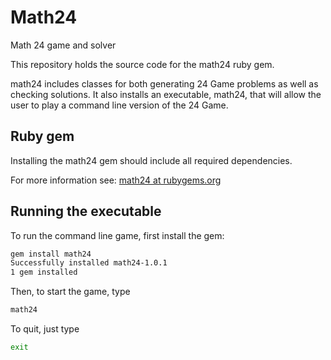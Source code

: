 Math24
======

Math 24 game and solver

This repository holds the source code for the math24 ruby gem.

math24 includes classes for both generating 24 Game problems as well as checking solutions. It also installs an executable, math24, that will allow the user to play a command line version of the 24 Game.

Ruby gem
--------
Installing the math24 gem should include all required dependencies.

For more information see:
[math24 at rubygems.org](https://rubygems.org/gems/math24)

Running the executable
----------------------
To run the command line game, first install the gem:
```bash
gem install math24
Successfully installed math24-1.0.1
1 gem installed
```

Then, to start the game, type
```bash
math24
```

To quit, just type
```bash
exit
```